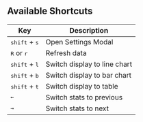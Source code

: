 ## Available Shortcuts

| Key                             | Description                  |
| ------------------------------- | ---------------------------- |
| <kbd>shift</kbd> + <kbd>s</kbd> | Open Settings Modal          |
| <kbd>R</kbd> or <kbd>r</kbd>    | Refresh data                 |
| <kbd>shift</kbd> + <kbd>l</kbd> | Switch display to line chart |
| <kbd>shift</kbd> + <kbd>b</kbd> | Switch display to bar chart  |
| <kbd>shift</kbd> + <kbd>t</kbd> | Switch display to table      |
| <kbd>&larr;</kbd>               | Switch stats to previous     |
| <kbd>&rarr;</kbd>               | Switch stats to next         |
